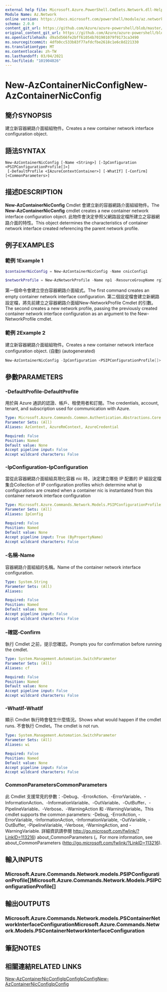 ```yaml
---
external help file: Microsoft.Azure.PowerShell.Cmdlets.Network.dll-Help.xml
Module Name: Az.Network
online version: https://docs.microsoft.com/powershell/module/az.network/new-AzContainerNicconfig
schema: 2.0.0
content_git_url: https://github.com/Azure/azure-powershell/blob/master/src/Network/Network/help/New-AzContainerNicConfig.md
original_content_git_url: https://github.com/Azure/azure-powershell/blob/master/src/Network/Network/help/New-AzContainerNicConfig.md
ms.openlocfilehash: d9a5d566fe2bff61054b701901079f9173ca3490
ms.sourcegitcommit: 4dfb0cc533b83f77afdcfbe2618c1e6c8d221330
ms.translationtype: MT
ms.contentlocale: zh-TW
ms.lasthandoff: 03/04/2021
ms.locfileid: "101904026"
---
```

# <span data-ttu-id="3857a-101">New-AzContainerNicConfig</span><span class="sxs-lookup"><span data-stu-id="3857a-101">New-AzContainerNicConfig</span></span>

## <span data-ttu-id="3857a-102">簡介</span><span class="sxs-lookup"><span data-stu-id="3857a-102">SYNOPSIS</span></span>
<span data-ttu-id="3857a-103">建立新容器網路介面組組物件。</span><span class="sxs-lookup"><span data-stu-id="3857a-103">Creates a new container network interface configuration object.</span></span>

## <span data-ttu-id="3857a-104">語法</span><span class="sxs-lookup"><span data-stu-id="3857a-104">SYNTAX</span></span>

```
New-AzContainerNicConfig [-Name <String>] [-IpConfiguration <PSIPConfigurationProfile[]>]
 [-DefaultProfile <IAzureContextContainer>] [-WhatIf] [-Confirm] [<CommonParameters>]
```

## <span data-ttu-id="3857a-105">描述</span><span class="sxs-lookup"><span data-stu-id="3857a-105">DESCRIPTION</span></span>
<span data-ttu-id="3857a-106">**New-AzContainerNicConfig** Cmdlet 會建立新的容器網路介面組組物件。</span><span class="sxs-lookup"><span data-stu-id="3857a-106">The **New-AzContainerNicConfig** cmdlet creates a new container network interface configuration object.</span></span> <span data-ttu-id="3857a-107">此物件會決定參照父網路設定檔所建立之容器網路介面的特性。</span><span class="sxs-lookup"><span data-stu-id="3857a-107">This object determines the characteristics of container network interface created referencing the parent network profile.</span></span>

## <span data-ttu-id="3857a-108">例子</span><span class="sxs-lookup"><span data-stu-id="3857a-108">EXAMPLES</span></span>

### <span data-ttu-id="3857a-109">範例 1</span><span class="sxs-lookup"><span data-stu-id="3857a-109">Example 1</span></span>
```powershell
$containerNicConfig = New-AzContainerNicConfig -Name cnicConfig1

$networkProfile = New-AzNetworkProfile -Name np1 -ResourceGroupName rg1 -Location westus -ContainerNetworkInterfaceConfiguration $containerNicConfig
```

<span data-ttu-id="3857a-110">第一個命令會建立空白容器網路介面組式。</span><span class="sxs-lookup"><span data-stu-id="3857a-110">The first command creates an empty container network interface configuration.</span></span> <span data-ttu-id="3857a-111">第二個設定檔會建立新網路設定檔，將先前建立之容器網路介面組New-NetworkProfile Cmdlet 的引數。</span><span class="sxs-lookup"><span data-stu-id="3857a-111">The second creates a new network profile, passing the previously created container network interface configuration as an argument to the New-NetworkProfile cmdlet.</span></span>

### <span data-ttu-id="3857a-112">範例 2</span><span class="sxs-lookup"><span data-stu-id="3857a-112">Example 2</span></span>

<span data-ttu-id="3857a-113">建立新容器網路介面組組物件。</span><span class="sxs-lookup"><span data-stu-id="3857a-113">Creates a new container network interface configuration object.</span></span> <span data-ttu-id="3857a-114"> (自動) </span><span class="sxs-lookup"><span data-stu-id="3857a-114">(autogenerated)</span></span>

<!-- Aladdin Generated Example -->
```powershell
New-AzContainerNicConfig -IpConfiguration <PSIPConfigurationProfile[]> -Name cnic
```

## <span data-ttu-id="3857a-115">參數</span><span class="sxs-lookup"><span data-stu-id="3857a-115">PARAMETERS</span></span>

### <span data-ttu-id="3857a-116">-DefaultProfile</span><span class="sxs-lookup"><span data-stu-id="3857a-116">-DefaultProfile</span></span>
<span data-ttu-id="3857a-117">用於與 Azure 通訊的認證、帳戶、租使用者和訂閱。</span><span class="sxs-lookup"><span data-stu-id="3857a-117">The credentials, account, tenant, and subscription used for communication with Azure.</span></span>

```yaml
Type: Microsoft.Azure.Commands.Common.Authentication.Abstractions.Core.IAzureContextContainer
Parameter Sets: (All)
Aliases: AzContext, AzureRmContext, AzureCredential

Required: False
Position: Named
Default value: None
Accept pipeline input: False
Accept wildcard characters: False
```

### <span data-ttu-id="3857a-118">-IpConfiguration</span><span class="sxs-lookup"><span data-stu-id="3857a-118">-IpConfiguration</span></span>
<span data-ttu-id="3857a-119">當從此容器網路介面組組具現化容器 nic 時，決定建立哪些 IP 配置的 IP 組設定檔集合</span><span class="sxs-lookup"><span data-stu-id="3857a-119">Collection of IP configuration profiles which determine what ip configurations are created when a container nic is instantiated from this container network interface configuration</span></span>

```yaml
Type: Microsoft.Azure.Commands.Network.Models.PSIPConfigurationProfile[]
Parameter Sets: (All)
Aliases: IpConfig

Required: False
Position: Named
Default value: None
Accept pipeline input: True (ByPropertyName)
Accept wildcard characters: False
```

### <span data-ttu-id="3857a-120">-名稱</span><span class="sxs-lookup"><span data-stu-id="3857a-120">-Name</span></span>
<span data-ttu-id="3857a-121">容器網路介面組組的名稱。</span><span class="sxs-lookup"><span data-stu-id="3857a-121">Name of the container network interface configuration.</span></span>

```yaml
Type: System.String
Parameter Sets: (All)
Aliases:

Required: False
Position: Named
Default value: None
Accept pipeline input: False
Accept wildcard characters: False
```

### <span data-ttu-id="3857a-122">-確認</span><span class="sxs-lookup"><span data-stu-id="3857a-122">-Confirm</span></span>
<span data-ttu-id="3857a-123">執行 Cmdlet 之前，提示您確認。</span><span class="sxs-lookup"><span data-stu-id="3857a-123">Prompts you for confirmation before running the cmdlet.</span></span>

```yaml
Type: System.Management.Automation.SwitchParameter
Parameter Sets: (All)
Aliases: cf

Required: False
Position: Named
Default value: None
Accept pipeline input: False
Accept wildcard characters: False
```

### <span data-ttu-id="3857a-124">-WhatIf</span><span class="sxs-lookup"><span data-stu-id="3857a-124">-WhatIf</span></span>
<span data-ttu-id="3857a-125">顯示 Cmdlet 執行時會發生什麼情況。</span><span class="sxs-lookup"><span data-stu-id="3857a-125">Shows what would happen if the cmdlet runs.</span></span>
<span data-ttu-id="3857a-126">不會執行 Cmdlet。</span><span class="sxs-lookup"><span data-stu-id="3857a-126">The cmdlet is not run.</span></span>

```yaml
Type: System.Management.Automation.SwitchParameter
Parameter Sets: (All)
Aliases: wi

Required: False
Position: Named
Default value: None
Accept pipeline input: False
Accept wildcard characters: False
```

### <span data-ttu-id="3857a-127">CommonParameters</span><span class="sxs-lookup"><span data-stu-id="3857a-127">CommonParameters</span></span>
<span data-ttu-id="3857a-128">此 Cmdlet 支援常見的參數：-Debug、-ErrorAction、-ErrorVariable、-InformationAction、-InformationVariable、-OutVariable、-OutBuffer、-PipelineVariable、-Verbose、-WarningAction 和 -WarningVariable。</span><span class="sxs-lookup"><span data-stu-id="3857a-128">This cmdlet supports the common parameters: -Debug, -ErrorAction, -ErrorVariable, -InformationAction, -InformationVariable, -OutVariable, -OutBuffer, -PipelineVariable, -Verbose, -WarningAction, and -WarningVariable.</span></span> <span data-ttu-id="3857a-129">詳細資訊請參閱 http://go.microsoft.com/fwlink/?LinkID=113216) about_CommonParameters (。</span><span class="sxs-lookup"><span data-stu-id="3857a-129">For more information, see about_CommonParameters (http://go.microsoft.com/fwlink/?LinkID=113216).</span></span>

## <span data-ttu-id="3857a-130">輸入</span><span class="sxs-lookup"><span data-stu-id="3857a-130">INPUTS</span></span>

### <span data-ttu-id="3857a-131">Microsoft.Azure.Commands.Network.models.PSIPConfigurationProfile[]</span><span class="sxs-lookup"><span data-stu-id="3857a-131">Microsoft.Azure.Commands.Network.Models.PSIPConfigurationProfile[]</span></span>

## <span data-ttu-id="3857a-132">輸出</span><span class="sxs-lookup"><span data-stu-id="3857a-132">OUTPUTS</span></span>

### <span data-ttu-id="3857a-133">Microsoft.Azure.Commands.Network.models.PSContainerNetworkInterfaceConfiguration</span><span class="sxs-lookup"><span data-stu-id="3857a-133">Microsoft.Azure.Commands.Network.Models.PSContainerNetworkInterfaceConfiguration</span></span>

## <span data-ttu-id="3857a-134">筆記</span><span class="sxs-lookup"><span data-stu-id="3857a-134">NOTES</span></span>

## <span data-ttu-id="3857a-135">相關連結</span><span class="sxs-lookup"><span data-stu-id="3857a-135">RELATED LINKS</span></span>

[<span data-ttu-id="3857a-136">New-AzContainerNicConfigIpConfigIpConfig</span><span class="sxs-lookup"><span data-stu-id="3857a-136">New-AzContainerNicConfigIpConfig</span></span>](./New-AzContainerNicConfigIpConfig.md)
